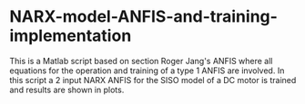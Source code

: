 # NARX-model-ANFIS-and-training-implementation

This is a Matlab script based on section Roger Jang's ANFIS where all equations for the operation and training of a type 1 ANFIS are involved. In this script a 2 input NARX ANFIS for the SISO model of a DC motor is trained and results are shown in plots. 
